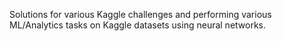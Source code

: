 Solutions for various Kaggle challenges and performing various ML/Analytics tasks on Kaggle datasets using neural networks.
